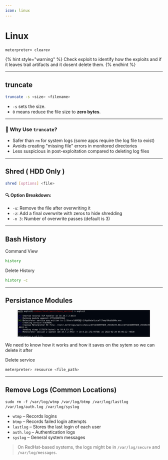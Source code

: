 ```yaml
---
icon: linux
---
```


# Linux



```
meterpreter> clearev
```

{% hint style="warning" %}
Check exploit to identify how the exploits and if it leaves trail artifacts and it dosent delete them.
{% endhint %}

***

## &#x20;truncate

```bash
truncate -s <size> <filename>
```

* `-s` sets the size.
* `0` means reduce the file size to **zero bytes**.

***

### 🧠 Why Use `truncate`?

* Safer than `rm` for system logs (some apps require the log file to exist)
* Avoids creating "missing file" errors in monitored directories
* Less suspicious in post-exploitation compared to deleting log files

***

## Shred ( HDD Only )

```bash
shred [options] <file>
```

#### 🔍 Option Breakdown:

* `-u`: Remove the file after overwriting it
* `-z`: Add a final overwrite with zeros to hide shredding
* `-n 3`: Number of overwrite passes (default is 3)

***

## Bash History

Command View

```bash
history
```

Delete History

```bash
history -c
```

***

## Persistance Modules

<figure><img src="../../../../.gitbook/assets/image (1).png" alt=""><figcaption></figcaption></figure>

We need to know how it works and how it saves on the sytem so we can delete it after

Delete service

```bash
meterpreter> resource <file_path>
```

***

## &#x20;**Remove Logs** (Common Locations)

```
sudo rm -f /var/log/wtmp /var/log/btmp /var/log/lastlog /var/log/auth.log /var/log/syslog
```

* `wtmp` – Records logins
* `btmp` – Records failed login attempts
* `lastlog` – Stores the last login of each user
* `auth.log` – Authentication logs
* `syslog` – General system messages

> On RedHat-based systems, the logs might be in `/var/log/secure` and `/var/log/messages`.
